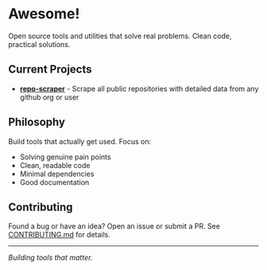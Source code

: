# Awesome!

Open source tools and utilities that solve real problems. Clean code, practical solutions.

## Current Projects

- **[repo-scraper](https://github.com/samnart/repo-scraper)** - Scrape all public repositories with detailed data from any github org or user

## Philosophy

Build tools that actually get used. Focus on:
- Solving genuine pain points
- Clean, readable code
- Minimal dependencies
- Good documentation

## Contributing

Found a bug or have an idea? Open an issue or submit a PR. See [CONTRIBUTING.md](CONTRIBUTING.md) for details.

---
*Building tools that matter.*

<!--- ## Contact

- GitHub: [@samnart1](https://github.com/samnart1)
- Email: tettey1234567@gmail.com
--->
